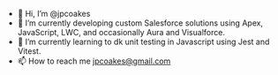 - 👋 Hi, I’m @jpcoakes
- 👀 I’m currently developing custom Salesforce solutions using Apex, JavaScript, LWC, and occasionally Aura and Visualforce.
- 🌱 I’m currently learning to dk unit testing in Javascript using Jest and Vitest.
- 📫 How to reach me jpcoakes@gmail.com

<!---
jpcoakes/jpcoakes is a ✨ special ✨ repository because its `README.md` (this file) appears on your GitHub profile.
You can click the Preview link to take a look at your changes.
--->
